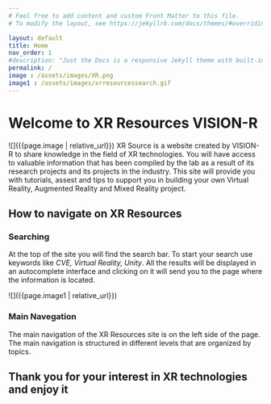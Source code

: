 ```yaml
---
# Feel free to add content and custom Front Matter to this file.
# To modify the layout, see https://jekyllrb.com/docs/themes/#overriding-theme-defaults

layout: default
title: Home
nav_order: 1
#description: "Just the Docs is a responsive Jekyll theme with built-in search that is easily customizable and hosted on GitHub Pages."
permalink: /
image : /assets/images/XR.png
image1 : /assets/images/xrresourcessearch.gif
---
```

# Welcome to XR Resources VISION-R
![]({{page.image | relative_url}})
XR Source is a website created by VISION-R to share knowledge in the field of XR technologies. You will have access to valuable information that has been compiled by the lab as a result of its research projects and its projects in the industry. This site will provide you with tutorials, assest and tips to support you in building your own Virtual Reality, Augmented Reality and Mixed Reality project. 

## How to navigate on XR Resources
### Searching 
At the top of the site you will find the search bar. To start your search use keywords like _CVE, Virtual Reality, Unity_. All the results will be displayed in an autocomplete interface and clicking on it will send you to the page where the information is located. 

![]({{page.image1 | relative_url}})

### Main Navegation

The main navigation of the XR Resources site is on the left side of the page. The main navigation is structured in different levels that are organized by topics.

## Thank you for your interest in XR technologies and enjoy it